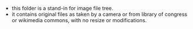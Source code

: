 - this folder is a stand-in for image file tree.   
- it contains original files as taken by a camera or from library of congress or wikimedia commons, with no resize or modifications.    
